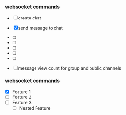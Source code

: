 


### websocket commands

- [ ] create chat
- [x] send message to chat
- [ ] 
- [ ] 
- [ ]
- [ ]
- [ ]
- [ ] message view count for group and public channels


### websocket commands
- [x] Feature 1
- [ ] Feature 2
- [ ] Feature 3
    - [ ] Nested Feature
